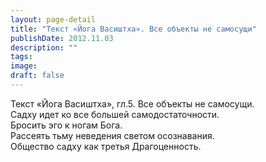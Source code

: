 ```yaml
---
layout: page-detail
title: "Текст «Йога Васиштха». Все объекты не самосущи"
publishDate: 2012.11.03
description: ""
tags:
image:
draft: false
---
```


 Текст «Йога Васиштха», гл.5\. Все объекты не самосущи.  
 Садху идет ко все большей самодостаточности.  
 Бросить эго к ногам Бога.  
 Рассеять тьму неведения светом осознавания.  
 Общество садху как третья Драгоценность.  

  
